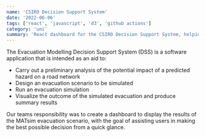 ```yaml
---
name: 'CSIRO Decision Support System'
date: '2022-06-06'
tags: ['react', 'javascript', 'd3', 'github actions']
category: 'uni'
summary: 'React dashboard for the CSIRO Decision Support System, helping present vital information to aid bushfire evacuations'
---
```


The Evacuation Modelling Decision Support System (DSS) is a software application that is intended as an aid to:

- Carry out a preliminary analysis of the potential impact of a predicted hazard on a road network
- Design an evacuation scenario to be simulated
- Run an evacuation simulation
- Visualize the outcome of the simulated evacuation and produce summary results

Our teams responsibility was to create a dashboard to display the results of the MATsim evacuation scenario, with the goal of assisting users in making the best possible decision from a quick glance.
